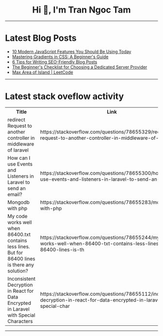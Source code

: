<h1 align="center">Hi 👋, I'm Tran Ngoc Tam</h1>

---

# Latest Blog Posts 
<!-- BLOG-POST-LIST:START -->
- [10 Modern JavaScript Features You Should Be Using Today](https://dev.to/delia_code/10-modern-javascript-features-you-should-be-using-today-4aem)
- [Mastering Gradients in CSS: A Beginner&#39;s Guide](https://dev.to/kemiowoyele1/mastering-gradients-in-css-a-beginners-guide-4gak)
- [6 Tips for Writing SEO-Friendly Blog Posts](https://dev.to/taiwo17/6-tips-for-writing-seo-friendly-blog-posts-dn1)
- [The Beginner&#39;s Checklist for Choosing a Dedicated Server Provider](https://dev.to/leasepacket/the-beginners-checklist-for-choosing-a-dedicated-server-provider-4ljd)
- [Max Area of Island | LeetCode](https://dev.to/tanujav/max-area-of-island-leetcode-4fof)
<!-- BLOG-POST-LIST:END -->

---

# Latest stack oveflow activity
<table>
  <tr><th>Title</th><th>Link</th></tr>
  <!-- STACKOVERFLOW:START --><tr><td>redirect Request to another controller in middleware of laravel</td><td>https://stackoverflow.com/questions/78655329/redirect-request-to-another-controller-in-middleware-of-laravel</td></tr><tr><td>How can I use Events and Listeners in Laravel to send an email?</td><td>https://stackoverflow.com/questions/78655300/how-can-i-use-events-and-listeners-in-laravel-to-send-an-email</td></tr><tr><td>Mongodb with php</td><td>https://stackoverflow.com/questions/78655283/mongodb-with-php</td></tr><tr><td>My code works well when 86400.txt contains less lines. But for 86400 lines is there any solution?</td><td>https://stackoverflow.com/questions/78655244/my-code-works-well-when-86400-txt-contains-less-lines-but-for-86400-lines-is-th</td></tr><tr><td>Inconsistent Decryption in React for Data Encrypted in Laravel with Special Characters</td><td>https://stackoverflow.com/questions/78655112/inconsistent-decryption-in-react-for-data-encrypted-in-laravel-with-special-char</td></tr><!-- STACKOVERFLOW:END -->
</table>

---


